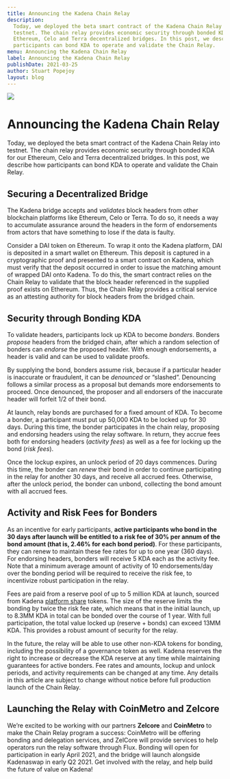 ```yaml
---
title: Announcing the Kadena Chain Relay
description:
  Today, we deployed the beta smart contract of the Kadena Chain Relay into
  testnet. The chain relay provides economic security through bonded KDA for our
  Ethereum, Celo and Terra decentralized bridges. In this post, we describe how
  participants can bond KDA to operate and validate the Chain Relay.
menu: Announcing the Kadena Chain Relay
label: Announcing the Kadena Chain Relay
publishDate: 2021-03-25
author: Stuart Popejoy
layout: blog
---
```


![](/assets/blog/1_hFmZHqA2HYLgPUAQgVxlog.webp)

# Announcing the Kadena Chain Relay

Today, we deployed the beta smart contract of the Kadena Chain Relay into
testnet. The chain relay provides economic security through bonded KDA for our
Ethereum, Celo and Terra decentralized bridges. In this post, we describe how
participants can bond KDA to operate and validate the Chain Relay.

## Securing a Decentralized Bridge

The Kadena bridge accepts and _validates_ block headers from other blockchain
platforms like Ethereum, Celo or Terra. To do so, it needs a way to accumulate
assurance around the headers in the form of endorsements from actors that have
something to lose if the data is faulty.

Consider a DAI token on Ethereum. To wrap it onto the Kadena platform, DAI is
deposited in a smart wallet on Ethereum. This deposit is captured in a
cryptographic proof and presented to a smart contract on Kadena, which must
verify that the deposit occurred in order to issue the matching amount of
wrapped DAI onto Kadena. To do this, the smart contract relies on the Chain
Relay to validate that the block header referenced in the supplied proof exists
on Ethereum. Thus, the Chain Relay provides a critical service as an attesting
authority for block headers from the bridged chain.

## Security through Bonding KDA

To validate headers, participants lock up KDA to become _bonders_. Bonders
_propose_ headers from the bridged chain, after which a random selection of
bonders can _endorse_ the proposed header. With enough endorsements, a header is
valid and can be used to validate proofs.

By supplying the bond, bonders assume risk, because if a particular header is
inaccurate or fraudulent, it can be _denounced_ or “slashed”. Denouncing follows
a similar process as a proposal but demands more endorsements to proceed. Once
denounced, the proposer and all endorsers of the inaccurate header will forfeit
1/2 of their bond.

At launch, relay bonds are purchased for a fixed amount of KDA. To become a
bonder, a participant must put up 50,000 KDA to be locked up for 30 days. During
this time, the bonder participates in the chain relay, proposing and endorsing
headers using the relay software. In return, they accrue fees both for endorsing
headers (_activity fees_) as well as a fee for locking up the bond (_risk
fees_).

Once the lockup expires, an unlock period of 20 days commences. During this
time, the bonder can _renew_ their bond in order to continue participating in
the relay for another 30 days, and receive all accrued fees. Otherwise, after
the unlock period, the bonder can unbond, collecting the bond amount with all
accrued fees.

## Activity and Risk Fees for Bonders

As an incentive for early participants, **active participants who bond in the 30
days after launch will be entitled to a risk fee of 30% per annum of the bond
amount (that is, 2.46% for each bond period)**. For these participants, they can
renew to maintain these fee rates for up to one year (360 days). For endorsing
headers, bonders will receive 5 KDA each as the activity fee. Note that a
minimum average amount of activity of 10 endorsements/day over the bonding
period will be required to receive the risk fee, to incentivize robust
participation in the relay.

Fees are paid from a reserve pool of up to 5 million KDA at launch, sourced from
Kadena [platform share](./update-to-the-kadena-token-economic-model-2021-01-29)
tokens. The size of the reserve limits the bonding by twice the risk fee rate,
which means that in the initial launch, up to 8.3MM KDA in total can be bonded
over the course of 1 year. With full participation, the total value locked up
(reserve + bonds) can exceed 13MM KDA. This provides a robust amount of security
for the relay.

In the future, the relay will be able to use other non-KDA tokens for bonding,
including the possibility of a governance token as well. Kadena reserves the
right to increase or decrease the KDA reserve at any time while maintaining
guarantees for active bonders. Fee rates and amounts, lockup and unlock periods,
and activity requirements can be changed at any time. Any details in this
article are subject to change without notice before full production launch of
the Chain Relay.

## Launching the Relay with CoinMetro and Zelcore

We’re excited to be working with our partners **Zelcore** and **CoinMetro** to
make the Chain Relay program a success: CoinMetro will be offering bonding and
delegation services, and ZelCore will provide services to help operators run the
relay software through Flux. Bonding will open for participation in early April
2021, and the bridge will launch alongside Kadenaswap in early Q2 2021. Get
involved with the relay, and help build the future of value on Kadena!
